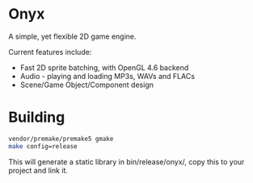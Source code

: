 # Onyx
A simple, yet flexible 2D game engine.

Current features include:
- Fast 2D sprite batching, with OpenGL 4.6 backend
- Audio - playing and loading MP3s, WAVs and FLACs
- Scene/Game Object/Component design

# Building
```bash
vendor/premake/premake5 gmake
make config=release
```
This will generate a static library in bin/release/onyx/, copy this to your project and link it.